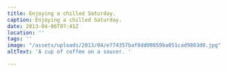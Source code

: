 ```yaml
---
title: Enjoying a chilled Saturday.
caption: Enjoying a chilled Saturday.
date: 2013-04-06T07:41Z
location: ''
tags: ''
image: "/assets/uploads/2013/04/e774357baf8dd09859ba051cad9803d0.jpg"
altText: 'A cup of coffee on a saucer. '

---
```

